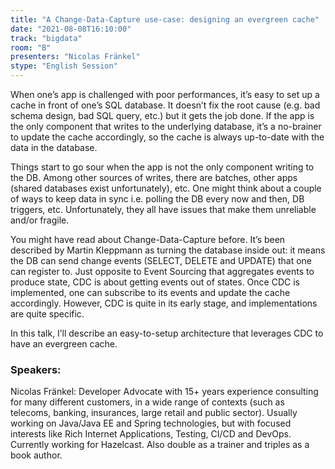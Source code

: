 ```yaml
---
title: "A Change-Data-Capture use-case: designing an evergreen cache"
date: "2021-08-08T16:10:00" 
track: "bigdata"
room: "B"
presenters: "Nicolas Fränkel"
stype: "English Session"
---
```

When one’s app is challenged with poor performances, it’s easy to set up a cache in front of one’s SQL database. It doesn’t fix the root cause (e.g. bad schema design, bad SQL query, etc.) but it gets the job done. If the app is the only component that writes to the underlying database, it’s a no-brainer to update the cache accordingly, so the cache is always up-to-date with the data in the database.
 

 Things start to go sour when the app is not the only component writing to the DB. Among other sources of writes, there are batches, other apps (shared databases exist unfortunately), etc. One might think about a couple of ways to keep data in sync i.e. polling the DB every now and then, DB triggers, etc. Unfortunately, they all have issues that make them unreliable and/or fragile.
 

 You might have read about Change-Data-Capture before. It’s been described by Martin Kleppmann as turning the database inside out: it means the DB can send change events (SELECT, DELETE and UPDATE) that one can register to. Just opposite to Event Sourcing that aggregates events to produce state, CDC is about getting events out of states. Once CDC is implemented, one can subscribe to its events and update the cache accordingly. However, CDC is quite in its early stage, and implementations are quite specific.
 

 In this talk, I’ll describe an easy-to-setup architecture that leverages CDC to have an evergreen cache.
 ### Speakers: 
 Nicolas Fränkel: Developer Advocate with 15+ years experience consulting for many different customers, in a wide range of contexts (such as telecoms, banking, insurances, large retail and public sector). Usually working on Java/Java EE and Spring technologies, but with focused interests like Rich Internet Applications, Testing, CI/CD and DevOps. Currently working for Hazelcast. Also double as a trainer and triples as a book author.